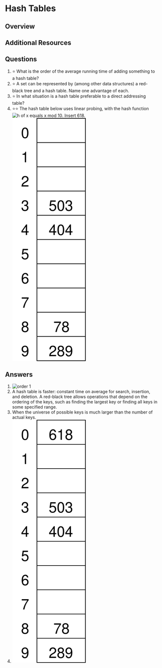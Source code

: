 # Hash Tables
## Overview
## Additional Resources
## Questions
1. :star: What is the order of the average running time of adding something to a hash table?
1. :star: A set can be represented by (among other data structures) a red-black tree and a hash table. Name one advantage of each.
1. :star: In what situation is a hash table preferable to a direct addressing table?
1. :star::star: The hash table below uses linear probing, with the hash function ![h of x equals x mod 10](https://latex.codecogs.com/svg.latex?h(x)=x\mod10). Insert 618.
    ![There are 10 slots. Slot 3 contains 503, 4, contains 404, 8 contains 78, and 9 contains 289.](hash.svg)
## Answers
1. ![order 1](https://latex.codecogs.com/svg.latex?\Theta(1))
1. A hash table is faster: constant time on average for search, insertion, and deletion. A red-black tree allows operations that depend on the ordering of the keys, such as finding the largest key or finding all keys in some specified range.
1. When the universe of possible keys is much larger than the number of actual keys.
1.
    ![618 has been inserted in slot 0.](hash_after_insertion.svg)
